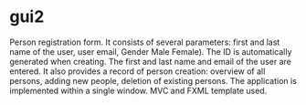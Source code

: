 # gui2
Person registration form. It consists of several parameters:
first and last name of the user,
user email,
Gender Male Female).
The ID is automatically generated when creating.
The first and last name and email of the user are entered.
It also provides a record of person creation:
overview of all persons,
adding new people,
deletion of existing persons.
The application is implemented within a single window. MVC and FXML template used.
